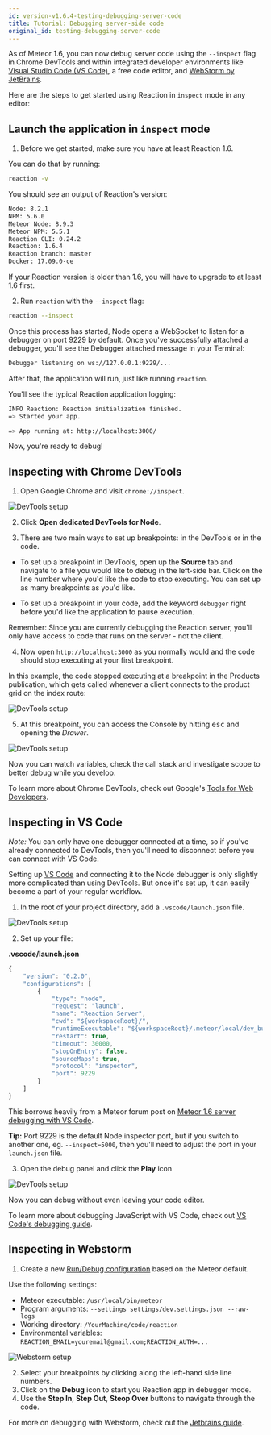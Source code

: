 ```yaml
---
id: version-v1.6.4-testing-debugging-server-code
title: Tutorial: Debugging server-side code
original_id: testing-debugging-server-code
---
```

    
As of Meteor 1.6, you can now debug server code using the `--inspect` flag in Chrome DevTools and within integrated developer environments like [Visual Studio Code (VS Code)](https://code.visualstudio.com/), a free code editor, and [WebStorm by JetBrains](https://www.jetbrains.com/webstorm/).

Here are the steps to get started using Reaction in `inspect` mode in any editor:

## Launch the application in `inspect` mode

1. Before we get started, make sure you have at least Reaction 1.6.

You can do that by running:

```sh
reaction -v
```

You should see an output of Reaction's version:

```sh
Node: 8.2.1
NPM: 5.6.0
Meteor Node: 8.9.3
Meteor NPM: 5.5.1
Reaction CLI: 0.24.2
Reaction: 1.6.4
Reaction branch: master
Docker: 17.09.0-ce
```

If your Reaction version is older than 1.6, you will have to upgrade to at least 1.6 first.

2. Run `reaction` with the `--inspect` flag:

```sh
reaction --inspect
```

Once this process has started, Node opens a WebSocket to listen for a debugger on port 9229 by default. Once you've successfully attached a debugger, you'll see the Debugger attached message in your Terminal:

```sh
Debugger listening on ws://127.0.0.1:9229/...
```

After that, the application will run, just like running `reaction`.

You'll see the typical Reaction application logging:

```sh
INFO Reaction: Reaction initialization finished.
=> Started your app.

=> App running at: http://localhost:3000/
```

Now, you're ready to debug!

## Inspecting with Chrome DevTools

1. Open Google Chrome and visit `chrome://inspect`.

![DevTools setup](https://blog.reactioncommerce.com/content/images/2017/11/devtools-setup.png)

2. Click **Open dedicated DevTools for Node**.

3. There are two main ways to set up breakpoints: in the DevTools or in the code.

- To set up a breakpoint in DevTools, open up the **Source** tab and navigate to a file you would like to debug in the left-side bar. Click on the line number where you'd like the code to stop executing. You can set up as many breakpoints as you'd like.

- To set up a breakpoint in your code, add the keyword `debugger` right before you'd like the application to pause execution.

Remember: Since you are currently debugging the Reaction server, you'll only have access to code that runs on the server - not the client.

4. Now open `http://localhost:3000` as you normally would and the code should stop executing at your first breakpoint.

In this example, the code stopped executing at a breakpoint in the Products publication, which gets called whenever a client connects to the product grid on the index route:

![DevTools setup](https://blog.reactioncommerce.com/content/images/2017/11/devtools-variables.png)

5. At this breakpoint, you can access the Console by hitting <kbd>esc</kbd> and opening the *Drawer*.

![DevTools setup](http://g.recordit.co/1hRutFIaLe.gif)

Now you can watch variables, check the call stack and investigate scope to better debug while you develop.

To learn more about Chrome DevTools, check out Google's [Tools for Web Developers](https://developers.google.com/web/tools/chrome-devtools/javascript/).

## Inspecting in VS Code

_Note:_ You can only have one debugger connected at a time, so if you've already connected to DevTools, then you'll need to disconnect before you can connect with VS Code.

Setting up [VS Code](https://code.visualstudio.com/) and connecting it to the Node debugger is only slightly more complicated than using DevTools. But once it's set up, it can easily become a part of your regular workflow.

1. In the root of your project directory, add a `.vscode/launch.json` file.

![DevTools setup](https://blog.reactioncommerce.com/content/images/2017/11/vscode-launch.png)

2. Set up your file:

**.vscode/launch.json**
```js
{
    "version": "0.2.0",
    "configurations": [
        {
            "type": "node",
            "request": "launch",
            "name": "Reaction Server",
            "cwd": "${workspaceRoot}/",
            "runtimeExecutable": "${workspaceRoot}/.meteor/local/dev_bundle/bin/npm",
            "restart": true,
            "timeout": 30000,
            "stopOnEntry": false,
            "sourceMaps": true,
            "protocol": "inspector",
            "port": 9229
        }
    ]
}
```

This borrows heavily from a Meteor forum post on [Meteor 1.6 server debugging with VS Code](https://forums.meteor.com/t/meteor-1-6-server-debugging-with-vs-code/39821).

**Tip:** Port 9229 is the default Node inspector port, but if you switch to another one, eg. `--inspect=5000`, then you'll need to adjust the port in your `launch.json` file.

3. Open the debug panel and click the **Play** icon

![DevTools setup](https://blog.reactioncommerce.com/content/images/2017/11/vscode-devtools.png)

Now you can debug without even leaving your code editor.

To learn more about debugging JavaScript with VS Code, check out [VS Code's debugging guide](https://code.visualstudio.com/docs/nodejs/nodejs-debugging).

## Inspecting in Webstorm

1. Create a new [Run/Debug configuration](https://www.jetbrains.com/help/webstorm/run-debug-configuration-javascript-debug.html) based on the Meteor default.

Use the following settings:

- Meteor executable: `/usr/local/bin/meteor`
- Program arguments: `--settings settings/dev.settings.json --raw-logs`
- Working directory: `/YourMachine/code/reaction`
- Environmental variables: `REACTION_EMAIL=youremail@gmail.com;REACTION_AUTH=...`

![Webstorm setup](https://user-images.githubusercontent.com/72819/34857305-fb058c44-f784-11e7-9739-c34f09c11bd0.png)

2. Select your breakpoints by clicking along the left-hand side line numbers.
3. Click on the **Debug** icon to start you Reaction app in debugger mode.
4. Use the **Step In**, **Step Out**, **Steop Over** buttons to navigate through the code.

For more on debugging with Webstorm, check out the [Jetbrains guide](https://www.jetbrains.com/help/webstorm/debugging-javascript-in-chrome.html).
